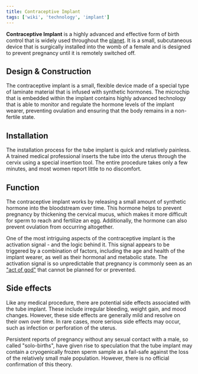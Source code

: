 ```yaml
---
title: Contraceptive Implant
tags: ['wiki', 'technology', 'implant']
---
```


**Contraceptive Implant** is a highly advanced and effective form of birth control that is widely used throughout the [planet](/wiki/torei). It is a small, subcutaneous device that is surgically installed into the womb of a female and is designed to prevent pregnancy until it is remotely switched off.

## Design & Construction

The contraceptive implant is a small, flexible device made of a special type of laminate material that is infused with synthetic hormones. The microchip that is embedded within the implant contains highly advanced technology that is able to monitor and regulate the hormone levels of the implant wearer, preventing ovulation and ensuring that the body remains in a non-fertile state.

## Installation

The installation process for the tube implant is quick and relatively painless. A trained medical professional inserts the tube into the uterus through the cervix using a special insertion tool. The entire procedure takes only a few minutes, and most women report little to no discomfort.

## Function

The contraceptive implant works by releasing a small amount of synthetic hormone into the bloodstream over time. This hormone helps to prevent pregnancy by thickening the cervical mucus, which makes it more difficult for sperm to reach and fertilize an egg. Additionally, the hormone can also prevent ovulation from occurring altogether.

One of the most intriguing aspects of the contraceptive implant is the activation signal - and the logic behind it. This signal appears to be triggered by a combination of factors, including the age and health of the implant wearer, as well as their hormonal and metabolic state. The activation signal is so unpredictable that pregnancy is commonly seen as an ["act of god"](/wiki/ai) that cannot be planned for or prevented.

## Side effects

Like any medical procedure, there are potential side effects associated with the tube implant. These include irregular bleeding, weight gain, and mood changes. However, these side effects are generally mild and resolve on their own over time. In rare cases, more serious side effects may occur, such as infection or perforation of the uterus.

Persistent reports of pregnancy without any sexual contact with a male, so called "solo-births", have given rise to speculation that the tube implant may contain a cryogenically frozen sperm sample as a fail-safe against the loss of the relatively small male population. However, there is no official confirmation of this theory.
